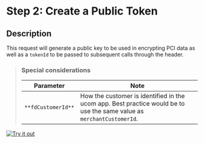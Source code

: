 # Step 2: Create a Public Token

## Description
This request will generate a public key to be used in encrypting PCI data as well as a `tokenId` to be passed to subsequent calls through the header. 

<!-- theme: success -->
>### Special considerations
>| Parameter               | Note                                                                                                                                                                                   |
>| ----------------------- | -------------------------------------------------------------------------------------------------------------------------------------------------------------------------------------- | 
>| `**fdCustomerId**`       | How the customer is identified in the ucom app. Best practice would be to use the same value as `merchantCustomerId`.                                                                 |

<!-- TODO: Needs correct link to Get Encryption Key API -->
[![Try it out](../../../../assets/images/button.png)](../api/?type=post&path=/ddp/v1/recipients)